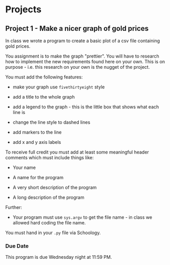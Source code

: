 # Projects

## Project 1 - Make a nicer graph of gold prices

In class we wrote a program to create a basic plot of a csv file containing gold prices. 

You assignment is to make the graph "prettier". You will have to research how to implement the new requirements
found here on your own. This is on purpose - i.e. this research on your own is the nugget of the project.

You must add the following features:

* make your graph use `fivethirtyeight` style

* add a title to the whole graph

* add a legend to the graph - this is the little box that shows what each line is

* change the line style to dashed lines

* add markers to the line

* add x and y axis labels

To receive full credit you must add at least some meaningful header comments which must include things like:

* Your name

* A name for the program

* A very short description of the program

* A long description of the program

Further:

* Your program must use `sys.argv` to get the file name - in class we allowed hard coding the file name.

You must hand in your `.py` file via Schoology.

### Due Date

This program is due Wednesday night at 11:59 PM.

